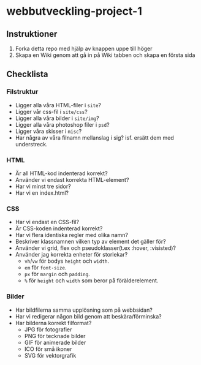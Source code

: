 # webbutveckling-project-1

## Instruktioner

1. Forka detta repo med hjälp av knappen uppe till höger
2. Skapa en Wiki genom att gå in på Wiki tabben och skapa en första sida

## Checklista 

### Filstruktur
* Ligger alla våra HTML-filer i `site`?
* Ligger vår css-fil i `site/css`?
* Ligger alla våra bilder i `site/img`?
* Ligger alla våra photoshop filer i `psd`?
* Ligger våra skisser i `misc`?
* Har några av våra filnamn mellanslag i sig? isf. ersätt dem med understreck.

### HTML
* Är all HTML-kod indenterad korrekt?
* Använder vi endast korrekta HTML-element?
* Har vi minst tre sidor?
* Har vi en index.html?

### CSS
* Har vi endast en CSS-fil?
* Är CSS-koden indenterad korrekt?
* Har vi flera identiska regler med olika namn?
* Beskriver klassnamnen vilken typ av element det gäller för?
* Använder vi grid, flex och pseudoklasser(t.ex :hover, :visisted)?
* Använder jag korrekta enheter för storlekar?
    * `vh`/`vw` för bodys `height` och `width`.
    * `em` för `font-size`.
    * `px` för `margin` och `padding`.
    * `%` för `height` och `width` som beror på förälderelement.

### Bilder
* Har bildfilerna samma upplösning som på webbsidan?
* Har vi redigerar någon bild genom att beskära/förminska?
* Har bilderna korrekt filformat?
    * JPG för fotografier
    * PNG för tecknade bilder
    * GIF för animerade bilder
    * ICO för små ikoner
    * SVG för vektorgrafik
